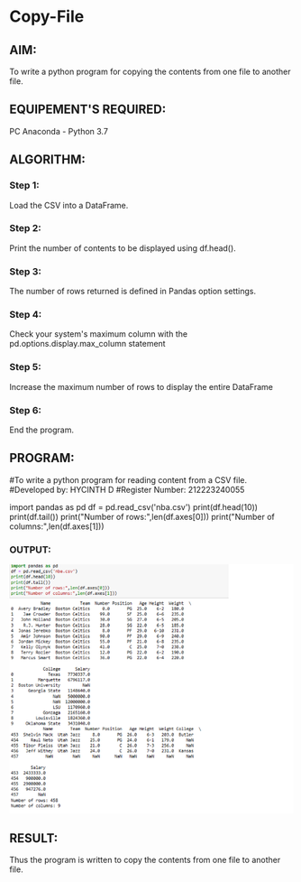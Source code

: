 # Copy-File
## AIM:
To write a python program for copying the contents from one file to another file.
## EQUIPEMENT'S REQUIRED: 
PC
Anaconda - Python 3.7
## ALGORITHM: 
### Step 1:
Load the CSV into a DataFrame.
### Step 2: 
 Print the number of contents to be displayed using df.head().
### Step 3: 
The number of rows returned is defined in Pandas option settings.
### Step 4:  
Check your system's maximum column with the pd.options.display.max_column statement
### Step 5: 
Increase the maximum number of rows to display the entire DataFrame
### Step 6: 
End the program.
## PROGRAM:
#To write a python program for reading content from a CSV file.
#Developed by: HYCINTH D
#Register Number: 212223240055

import pandas as pd
df = pd.read_csv('nba.csv')
print(df.head(10))
print(df.tail())
print("Number of rows:",len(df.axes[0]))
print("Number of columns:",len(df.axes[1]))
### OUTPUT:
![alt text](image.png)
## RESULT:
Thus the program is written to copy the contents from one file to another file.
